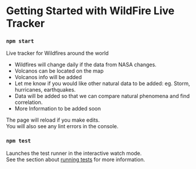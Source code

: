 # Getting Started with WildFire Live Tracker


### `npm start` 
Live tracker for Wildfires around the world
- Wildfires will change daily if the data from NASA changes.
- Volcanos can be located on the map
- Volcanos info will be added
- Let me know if you would like other natural data 
to be added: eg. Storm, hurricanes, earthquakes.
- Data will be added so that we can compare natural phenomena and find correlation.
- More Information to be added soon


The page will reload if you make edits.\
You will also see any lint errors in the console.

### `npm test`

Launches the test runner in the interactive watch mode.\
See the section about [running tests](https://facebook.github.io/create-react-app/docs/running-tests) for more information.

#